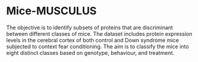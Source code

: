 # Mice-MUSCULUS
The objective is to identify subsets of proteins that are discriminant between different classes of mice. The dataset includes protein expression levels in the cerebral cortex of both control and Down syndrome mice subjected to context fear conditioning. The aim is to classify the mice into eight distinct classes based on genotype, behaviour, and treatment.


